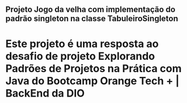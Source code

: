 ## Projeto Jogo da velha com implementação do padrão singleton na classe TabuleiroSingleton
# Este projeto é uma resposta ao desafio de projeto Explorando Padrões de Projetos na Prática com Java do Bootcamp Orange Tech + | BackEnd da DIO
